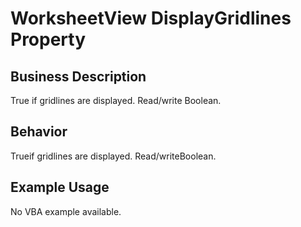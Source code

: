 # WorksheetView DisplayGridlines Property

## Business Description
True if gridlines are displayed. Read/write Boolean.

## Behavior
Trueif gridlines are displayed. Read/writeBoolean.

## Example Usage
No VBA example available.